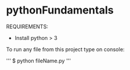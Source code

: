 # pythonFundamentals

REQUIREMENTS:
- Install python > 3

To run any file from this project type on console:

'''
$ python fileName.py
'''
